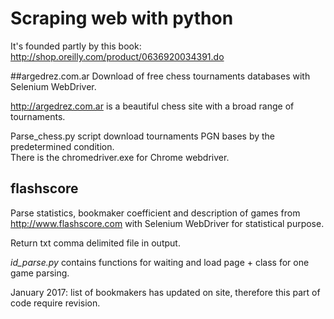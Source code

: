 # Scraping web with python
It's founded partly by this book:
http://shop.oreilly.com/product/0636920034391.do

##argedrez.com.ar
Download of free chess tournaments databases with Selenium WebDriver.

http://argedrez.com.ar is a beautiful chess site with a broad range of tournaments.

Parse_chess.py script download tournaments PGN bases by the predetermined condition.  
There is the chromedriver.exe for Chrome webdriver.

## flashscore
Parse statistics, bookmaker coefficient and description of games from http://www.flashscore.com with Selenium WebDriver for statistical purpose.

Return txt comma delimited file in output.

*id_parse.py* contains functions for waiting and load page + class for one game parsing.

January 2017: list of bookmakers has updated on site, therefore this part of code require revision.
